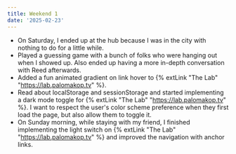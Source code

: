 ```yaml
---
title: Weekend 1
date: '2025-02-23'
---
```


- On Saturday, I ended up at the hub because I was in the city with nothing to do for a little while.
- Played a guessing game with a bunch of folks who were hanging out when I showed up. Also ended up having a more in-depth conversation with Reed afterwards.
- Added a fun animated gradient on link hover to {% extLink "The Lab" "https://lab.palomakop.tv" %}.
- Read about localStorage and sessionStorage and started implementing a dark mode toggle for {% extLink "The Lab" "https://lab.palomakop.tv" %}. I want to respect the user's color scheme preference when they first load the page, but also allow them to toggle it.
- On Sunday morning, while staying with my friend, I finished implementing the light switch on {% extLink "The Lab" "https://lab.palomakop.tv" %} and improved the navigation with anchor links.
